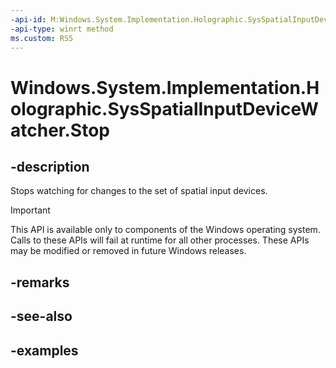 ```yaml
---
-api-id: M:Windows.System.Implementation.Holographic.SysSpatialInputDeviceWatcher.Stop
-api-type: winrt method
ms.custom: RS5
---
```


<!-- Method syntax.
public void SysSpatialInputDeviceWatcher.Stop()
-->

# Windows.System.Implementation.Holographic.SysSpatialInputDeviceWatcher.Stop

## -description
Stops watching for changes to the set of spatial input devices.

> [!IMPORTANT]
> This API is available only to components of the Windows operating system.  Calls to these APIs will fail at runtime for all other processes.  These APIs may be modified or removed in future Windows releases.

## -remarks

## -see-also

## -examples

